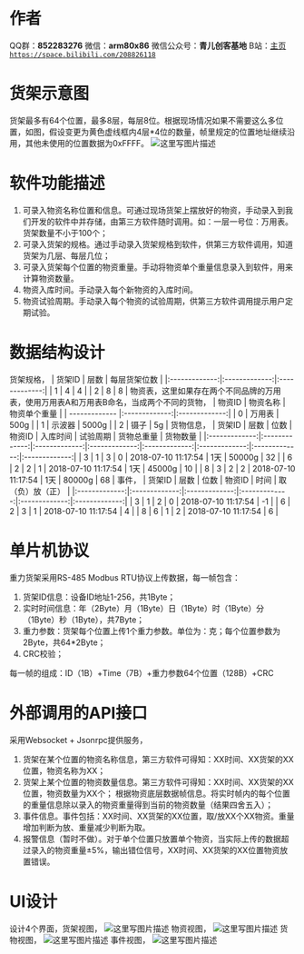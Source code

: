 ﻿# 作者
QQ群：**852283276**
微信：**arm80x86**
微信公众号：**青儿创客基地**
B站：[主页 `https://space.bilibili.com/208826118`](https://space.bilibili.com/208826118)

# 货架示意图
货架最多有64个位置，最多8层，每层8位。根据现场情况如果不需要这么多位置，如图，假设变更为黄色虚线框内4层*4位的数量，帧里规定的位置地址继续沿用，其他未使用的位置数据为0xFFFF。
![这里写图片描述](https://img-blog.csdn.net/20180710114802445?watermark/2/text/aHR0cHM6Ly9ibG9nLmNzZG4ubmV0L1podV9aaHVfMjAwOQ==/font/5a6L5L2T/fontsize/400/fill/I0JBQkFCMA==/dissolve/70)

# 软件功能描述

1. 可录入物资名称位置和信息。可通过现场货架上摆放好的物资，手动录入到我们开发的软件中并存储，由第三方软件随时调用。如：一层一号位：万用表。货架数量不小于100个；
2. 可录入货架的规格。通过手动录入货架规格到软件，供第三方软件调用，知道货架为几层、每层几位；
3. 可录入货架每个位置的物资重量。手动将物资单个重量信息录入到软件，用来计算物资数量。
4. 物资入库时间。手动录入每个新物资的入库时间。
5. 物资试验周期。手动录入每个物资的试验周期，供第三方软件调用提示用户定期试验。

# 数据结构设计

货架规格，
| 货架ID | 层数 | 每层货架位数 |
|:-------------:|:-------------:|:-------------:|
| 1 | 4 | 4 |
| 2 | 8 | 8 | 
物资表，这里如果存在两个不同品牌的万用表，使用万用表A和万用表B命名，当成两个不同的货物，
| 物资ID | 物资名称 | 物资单个重量 | 
| ------------- |:-------------:|:-------------:|
| 0 | 万用表 | 500g |
| 1 | 示波器 | 5000g | 
| 2 | 镊子 | 5g |
货物信息，
| 货架ID | 层数 | 位数 | 物资ID | 入库时间 | 试验周期 | 货物总重量 | 货物数量 |
|:-------------:|:-------------:|:-------------:|:-------------:|:-------------:|:-------------:|:-------------:|:-------------:|
| 3 | 1 | 3 | 0 | 2018-07-10 11:17:54 | 1天 | 50000g | 32 |
| 6 | 2 | 2 | 1 | 2018-07-10 11:17:54 | 1天 | 45000g | 10 |
| 8 | 3 | 2 | 2 | 2018-07-10 11:17:54 | 1天 | 80000g | 68 |
事件，
| 货架ID | 层数 | 位数 | 物资ID | 时间 | 取（负）放（正） | 
|:-------------:|:-------------:|:-------------:|:-------------:|:-------------:|:-------------:|
| 3 | 1 | 2 | 0 | 2018-07-10 11:17:54 | -1 |
| 6 | 2 | 3 | 1 | 2018-07-10 11:17:54 | 4 |
| 8 | 6 | 1 | 2 | 2018-07-10 11:17:54 | 6 |

# 单片机协议

重力货架采用RS-485  Modbus RTU协议上传数据，每一帧包含：

1. 货架ID信息：设备ID地址1-256，共1Byte；
2. 实时时间信息：年（2Byte）月（1Byte）日（1Byte）时（1Byte）分（1Byte）秒（1Byte），共7Byte；
3. 重力参数：货架每个位置上传1个重力参数。单位为：克；每个位置参数为2Byte，共64*2Byte；
4. CRC校验；

每一帧的组成：ID（1B）+Time（7B）+重力参数64个位置（128B）+CRC

# 外部调用的API接口

采用Websocket + Jsonrpc提供服务，

1. 货架在某个位置的物资名称信息，第三方软件可得知：XX时间、XX货架的XX位置，物资名称为XX；
2. 货架上某个位置的物资数量信息。第三方软件可得知：XX时间、XX货架的XX位置，物资数量为XX个；
根据物资底层数据帧信息。将实时帧内的每个位置的重量信息除以录入的物资重量得到当前的物资数量（结果四舍五入）；
3. 事件信息。事件包括：XX时间、XX货架的XX位置，取/放XX个XX物资。重量增加判断为放、重量减少判断为取。
4. 报警信息（暂时不做）。对于单个位置只放置单个物资，当实际上传的数据超过录入的物资重量±5%，输出错位信号，XX时间、XX货架的XX位置物资放置错误。

# UI设计

设计4个界面，货架视图，
![这里写图片描述](https://img-blog.csdn.net/20180716230254619?watermark/2/text/aHR0cHM6Ly9ibG9nLmNzZG4ubmV0L1podV9aaHVfMjAwOQ==/font/5a6L5L2T/fontsize/400/fill/I0JBQkFCMA==/dissolve/70)
物资视图，
![这里写图片描述](https://img-blog.csdn.net/20180716230318694?watermark/2/text/aHR0cHM6Ly9ibG9nLmNzZG4ubmV0L1podV9aaHVfMjAwOQ==/font/5a6L5L2T/fontsize/400/fill/I0JBQkFCMA==/dissolve/70)
货物视图，
![这里写图片描述](https://img-blog.csdn.net/20180716230408997?watermark/2/text/aHR0cHM6Ly9ibG9nLmNzZG4ubmV0L1podV9aaHVfMjAwOQ==/font/5a6L5L2T/fontsize/400/fill/I0JBQkFCMA==/dissolve/70)
事件视图，
![这里写图片描述](https://img-blog.csdn.net/2018071623050229?watermark/2/text/aHR0cHM6Ly9ibG9nLmNzZG4ubmV0L1podV9aaHVfMjAwOQ==/font/5a6L5L2T/fontsize/400/fill/I0JBQkFCMA==/dissolve/70)

